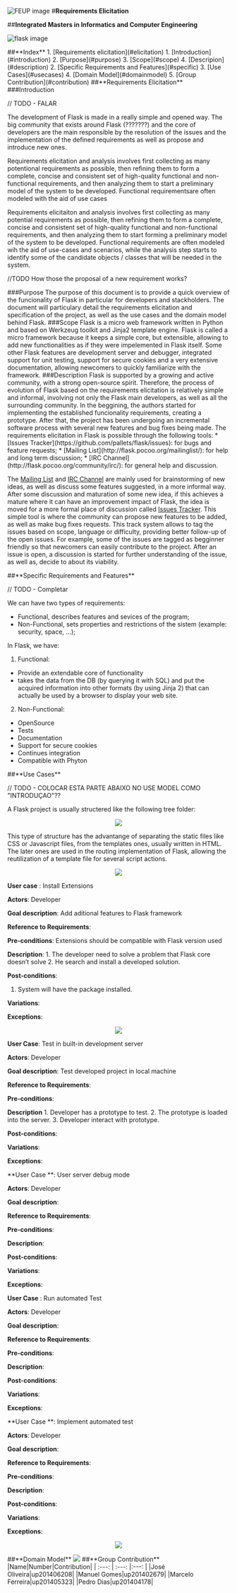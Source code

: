 ![FEUP image](https://sigarra.up.pt/feup/pt/WEB_GESSI_DOCS.download_file?p_name=F-370784536/logo_cores_oficiais.jpg)
#**Requirements Elicitation**

##**Integrated Masters in Informatics and Computer Engineering**

![flask image](http://flask.pocoo.org/static/logo/flask.png)

<a name="index"/>
##**Index**
1. [Requirements elicitation](#elicitation)
  1. [Introduction](#introduction)
  2. [Purpose](#purpose)
  3. [Scope](#scope)
  4. [Descripion](#description)
2. [Specific Requirements and Features](#specific)
3. [Use Cases](#usecases)
4. [Domain Model](#domainmodel)
5. [Group Contribution](#contribution)

<a name="elicitation"/>
##**Requirements Elicitation**
<a name="introduction"/>
###Introduction

  // TODO - FALAR

The development of Flask is made in a really simple and opened way. The big community that exists around Flask (???????) and the core of developers are the main responsible by the resolution of the issues and the implementation of the defined requirements as well as propose and introduce new ones.

  Requirements elicitation and analysis involves first collecting as many potentional requirements as possible, then refining them to form a complete, concise and consistent set of high-quality functional and non-functional requirements, and then analyzing them to start a preliminary model of the system to be developed. Functional requirementsare often modeled with the aid of use cases


Requirements elicitaiton and analysis involves first collecting as many potential requirements as possible, then refining them to form a complete, concise and consistent set of high-quality functional and non-functional requirements, and then analyzing them to start forming a preliminary model of the system to be developed. Functional requirements are often modeled wih the aid of use-cases and scenarios, while the analysis step starts to identify some of the candidate objects / classes that will be needed in the system.


//TODO How those the proposal of a new requirement works? 


<a name="purpose"/>
###Purpose
  The purpose of this document is to provide a quick overview of the funcionality of Flask in particular for developers and stackholders. The document will particulary detail the requirements elicitation and specification of the project, as well as the use cases and the domain model behind Flask.

<a name="scope"/>
###Scope
  Flask is a micro web framework written in Python and based on Werkzeug toolkit and Jinja2 template engine. Flask is called a micro framework because it keeps a simple core, but extensible, allowing to add new functionalities as if they were impelemented in Flask itself. Some other Flask features are development server and debugger, integrated support for unit testing, support for secure cookies and a very extensive documentation, allowing newcomers to quickly familiarize with the framework.

<a name="description"/>
###Description
  Flask is supported by a growing and active community, with a strong open-source spirit. Therefore, the process of evolution of Flask based on the requirements elicitation is relatively simple and informal, involving not only the Flask main developers, as well as all the surrounding community.
  In the beggining, the authors started for implementing the established funcionality requirements, creating a prototype. After that, the project has been undergoing an incremental software process with several new features and bug fixes being made. 
  The requirements elicitation in Flask is possible through the following tools:
* [Issues Tracker](https://github.com/pallets/flask/issues): for bugs and feature requests;
* [Mailing List](http://flask.pocoo.org/mailinglist/): for help and long term discussion;
* [IRC Channel](http://flask.pocoo.org/community/irc/): for general help and discussion.
  
The [Mailing List](http://flask.pocoo.org/mailinglist/) and [IRC Channel](http://flask.pocoo.org/community/irc/) are mainly used for brainstorming of new ideas, as well as discuss some features suggested, in a more informal way. After some discussion and maturation of some new idea, if this achieves a mature where it can have an improvement impact of Flask, the idea is moved for a more formal place of discussion called [Issues Tracker](https://github.com/pallets/flask/issues). This simple tool is where the community can propose new features to be added, as well as make bug fixes requests. This track system allows to tag the issues based on scope, language or difficulty, providing better follow-up of the open issues. For example, some of the issues are tagged as begginner friendly so that newcomers can easily contribute to the project. After an issue is open, a discussion is started for further understanding of the issue, as well as, decide to about its viability.

<a name="specific"/>
##**Specific Requirements and Features**


// TODO - Completar

We can have two types of requirements:
 *  Functional, describes features and sevices of the program;
 *  Non-Functional, sets properties and restrictions of the sistem (example: security, space, ...);


In Flask, we have:

1. Functional:
  *  Provide an extendable core of functionality
  *  takes the data from the DB (by querying it with SQL) and put the acquired information into other formats (by using Jinja 2) that can actually be used by a browser to display your web site.

2. Non-Functional:
  * OpenSource
  * Tests
  * Documentation
  * Support for secure cookies
  * Continues  integration
  * Compatible with Phyton
 	


<a name="usecases"/>
##**Use Cases**



// TODO -  COLOCAR ESTA PARTE ABAIXO NO USE MODEL COMO "INTRODUÇAO"??

A Flask project is usually structered like the following tree folder:

<p align="center">
  <img src="https://github.com/rodavoce/flask/blob/development/esof/res/flasktree.png">
</p>



This type of structure has the advantange of separating the static files like CSS or Javascript files, from the templates ones, usually written in HTML. The later ones are used in the routing implementation of Flask, allowing the reutilization of a template file for several script actions.

<p align="center">
  <img src="https://github.com/rodavoce/flask/blob/development/esof/res/ext.png">
</p>

**User case** :  Install Extensions

**Actors**: Developer

**Goal description**: Add aditional features to Flask framework

**Reference to Requirements**:
	
**Pre-conditions**: Extensions should be compatible with Flask version used

**Description**: 
	1. The developer need to solve a problem that Flask core doesn’t solve
	2. He search and install  a developed solution.
 
**Post-conditions**:

1.  System will have the package installed.

**Variations**:

**Exceptions**:

<p align="center">
  <img src="https://github.com/rodavoce/flask/blob/development/esof/res/test.png">
</p>

**User Case**: Test in built-in development server 

**Actors**: Developer

**Goal description**: Test developed project in local machine 

**Reference to Requirements**:

**Pre-conditions**:

**Description** 
	1. Developer has a prototype to test.
	2. The prototype is loaded into the server.
	3. Developer  interact with prototype.

**Post-conditions**:

**Variations**:

**Exceptions**:

**User Case **: User server debug mode

**Actors**: Developer

**Goal description**:

**Reference to Requirements**:

**Pre-conditions**:

**Description**:

**Post-conditions**:

**Variations**:

**Exceptions**:

**User Case** : Run automated Test

**Actors**: Developer

**Goal description**:

**Reference to Requirements**:

**Pre-conditions**:

**Description**:

**Post-conditions**:

**Variations**:

**Exceptions**:


**User Case **: Implement automated test

**Actors**: Developer

**Goal description**:

**Reference to Requirements**:

**Pre-conditions**:

**Description**:

**Post-conditions**:

**Variations**:

**Exceptions**:


<p align="center">
  <img src="https://github.com/rodavoce/flask/blob/development/esof/res/dev.png">
</p>


<a name="domainmodel"/>
##**Domain Model**


  <img src="https://github.com/rodavoce/flask/blob/development/esof/res/domain_model_1st_sketch.png">





<a name="contribution"/>
##**Group Contribution**
|Name|Number|Contribution|
| :---: | :---: |:---: |
|José Oliveira|up201406208|
|Manuel Gomes|up201402679|
|Marcelo Ferreira|up201405323|
|Pedro Dias|up201404178|
